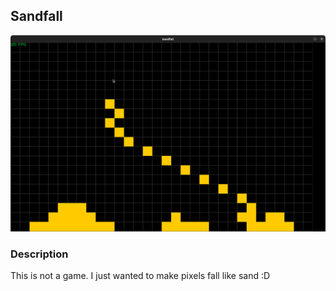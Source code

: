 ## Sandfall

![Sandfall](screenshots/001.png)

### Description

This is not a game. I just wanted to make pixels fall like sand :D

